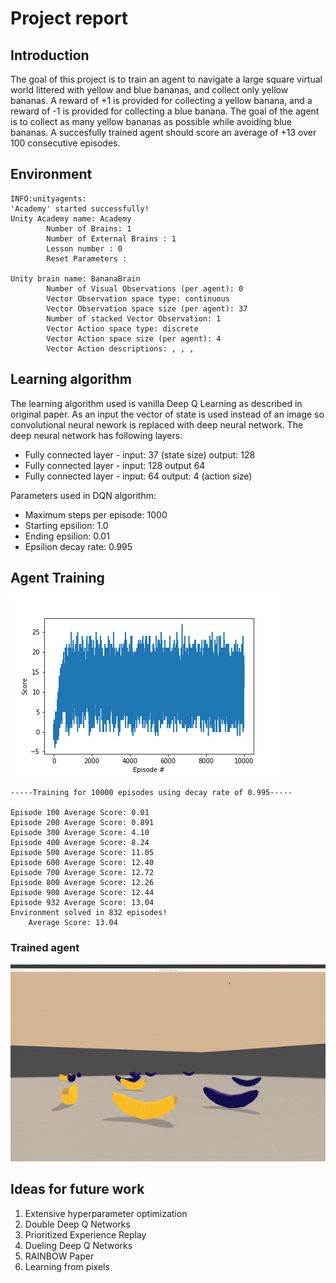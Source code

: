 # Project report

## Introduction

The goal of this project is to train an agent to navigate a large square virtual world littered with yellow and blue bananas, and collect only yellow bananas. A reward of +1 is provided for collecting a yellow banana, and a reward of -1 is provided for collecting a blue banana. The goal of the agent is to collect as many yellow bananas as possible while avoiding blue bananas. A succesfully trained agent should score an average of +13 over 100 consecutive episodes. 


## Environment



```
INFO:unityagents:
'Academy' started successfully!
Unity Academy name: Academy
        Number of Brains: 1
        Number of External Brains : 1
        Lesson number : 0
        Reset Parameters :
		
Unity brain name: BananaBrain
        Number of Visual Observations (per agent): 0
        Vector Observation space type: continuous
        Vector Observation space size (per agent): 37
        Number of stacked Vector Observation: 1
        Vector Action space type: discrete
        Vector Action space size (per agent): 4
        Vector Action descriptions: , , , 
```

## Learning algorithm

The learning algorithm used is vanilla Deep Q Learning as described in original paper. As an input the vector of state is used instead of an image so convolutional neural nework is replaced with deep neural network. The deep neural network has following layers:

- Fully connected layer - input: 37 (state size) output: 128
- Fully connected layer - input: 128 output 64
- Fully connected layer - input: 64 output: 4 (action size)

Parameters used in DQN algorithm:

- Maximum steps per episode: 1000
- Starting epsilion: 1.0
- Ending epsilion: 0.01
- Epsilion decay rate: 0.995

## Agent Training

![results](images/average_scores_plot_10000_0.995.png)

```
-----Training for 10000 episodes using decay rate of 0.995-----

Episode 100	Average Score: 0.01
Episode 200	Average Score: 0.891
Episode 300	Average Score: 4.10
Episode 400	Average Score: 8.24
Episode 500	Average Score: 11.05
Episode 600	Average Score: 12.40
Episode 700	Average Score: 12.72
Episode 800	Average Score: 12.26
Episode 900	Average Score: 12.44
Episode 932	Average Score: 13.04
Environment solved in 832 episodes!
	Average Score: 13.04
```


### Trained agent

![trained](images/trained1495.gif)

## Ideas for future work

1. Extensive hyperparameter optimization
2. Double Deep Q Networks
3. Prioritized Experience Replay
4. Dueling Deep Q Networks
5. RAINBOW Paper
6. Learning from pixels